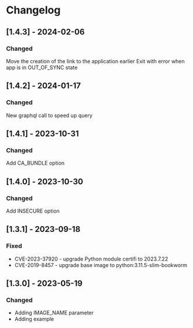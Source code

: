 # Changelog

## [1.4.3] - 2024-02-06
### Changed
Move the creation of the link to the application earlier
Exit with error when app is in OUT_OF_SYNC state

## [1.4.2] - 2024-01-17
### Changed
New graphql call to speed up query

## [1.4.1] - 2023-10-31
### Changed
Add CA_BUNDLE option

## [1.4.0] - 2023-10-30
### Changed
Add INSECURE option

## [1.3.1] - 2023-09-18
### Fixed
- CVE-2023-37920 - upgrade Python module certifi to 2023.7.22
- CVE-2019-8457 - upgrade base image to python:3.11.5-slim-bookworm

## [1.3.0] - 2023-05-19
### Changed
- Adding IMAGE_NAME parameter
- Adding example
